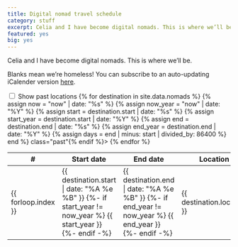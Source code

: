 ```yaml
---
title: Digital nomad travel schedule
category: stuff
excerpt: Celia and I have become digital nomads. This is where we’ll be.
featured: yes
big: yes
---
```


Celia and I have become digital nomads. This is where we’ll be.

Blanks mean we’re homeless! You can subscribe to an auto-updating iCalender version [here](webcal:///nomads.ical).

<style type="text/css">
table tr.past { display: none }
#show_past:checked ~ table tr.past { display: table-row }
</style>

<div>
<input id="show_past" type="checkbox">
<label for="show_past">Show past locations</label>

<table>
  <thead>
    <tr><th>#</th><th>Start date</th><th>End date</th><th>Location</th><th>Days</th></tr>
  </thead>
  <tbody>
    {% for destination in site.data.nomads %}
    {% assign now = "now" | date: "%s" %}
    {% assign now_year = "now" | date: "%Y" %}
    {% assign start = destination.start | date: "%s" %}
    {% assign start_year = destination.start | date: "%Y" %}
    {% assign end = destination.end | date: "%s" %}
    {% assign end_year = destination.end | date: "%Y" %}
    {% assign days = end | minus: start | divided_by: 86400 %}
    <tr{% if now > end %} class="past"{% endif %}>
      <td>{{ forloop.index }}</td>
      <td><time datetime="{{ destination.start | date: "%Y-%m-%d" }}">
        {{ destination.start | date: "%A %e %B" }}
        {%- if start_year != now_year %} {{ start_year }}{%- endif -%}
      </time></td>
      <td><time datetime="{{ destination.end | date: "%Y-%m-%d" }}">
        {{ destination.end | date: "%A %e %B" }}
        {%- if end_year != now_year %} {{ end_year }}{%- endif -%}
      </time></td>
      <td>{{ destination.location }}</td>
      <td>{{ days }}</td>
    </tr>
    {% endfor %}
  </tbody>
</table>
</div>
